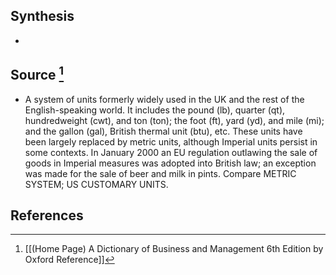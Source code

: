 ## Synthesis
- 
## Source [^1]
- A system of units formerly widely used in the UK and the rest of the English-speaking world. It includes the pound (lb), quarter (qt), hundredweight (cwt), and ton (ton); the foot (ft), yard (yd), and mile (mi); and the gallon (gal), British thermal unit (btu), etc. These units have been largely replaced by metric units, although Imperial units persist in some contexts. In January 2000 an EU regulation outlawing the sale of goods in Imperial measures was adopted into British law; an exception was made for the sale of beer and milk in pints. Compare METRIC SYSTEM; US CUSTOMARY UNITS.
## References

[^1]: [[(Home Page) A Dictionary of Business and Management 6th Edition by Oxford Reference]]